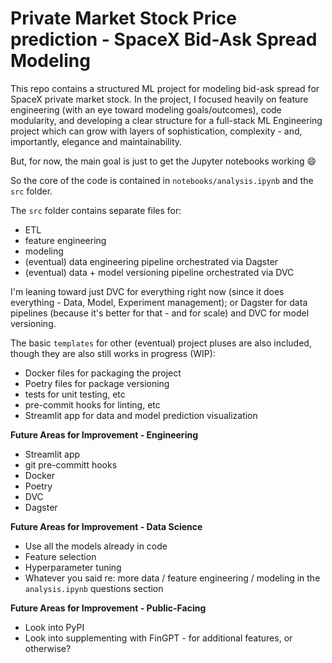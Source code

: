 # Private Market Stock Price prediction - SpaceX Bid-Ask Spread Modeling

This repo contains a structured ML project for modeling bid-ask spread for SpaceX private market stock. In the project, I focused heavily on feature engineering (with an eye toward modeling goals/outcomes), code modularity, and developing a clear structure for a full-stack ML Engineering project which can grow with layers of sophistication, complexity - and, importantly, elegance and maintainability.

But, for now, the main goal is just to get the Jupyter notebooks working :smile:

So the core of the code is contained in `notebooks/analysis.ipynb` and the `src` folder.

The `src` folder contains separate files for:
- ETL
- feature engineering
- modeling
- (eventual) data engineering pipeline orchestrated via Dagster 
- (eventual) data + model versioning pipeline orchestrated via DVC 

I'm leaning toward just DVC for everything right now (since it does everything - Data, Model, Experiment management); or Dagster for data pipelines (because it's better for that - and for scale) and DVC for model versioning. 

The basic `templates` for other (eventual) project pluses are also included, though they are also still works in progress (WIP): 
- Docker files for packaging the project
- Poetry files for package versioning
- tests for unit testing, etc
- pre-commit hooks for linting, etc
- Streamlit app for data and model prediction visualization

**Future Areas for Improvement - Engineering**
- Streamlit app
- git pre-committ hooks
- Docker
- Poetry
- DVC
- Dagster

**Future Areas for Improvement - Data Science**
- Use all the models already in code
- Feature selection
- Hyperparameter tuning
- Whatever you said re: more data / feature engineering / modeling in the `analysis.ipynb` questions section

**Future Areas for Improvement - Public-Facing**
- Look into PyPI
- Look into supplementing with FinGPT - for additional features, or otherwise?
